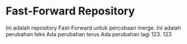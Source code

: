 # Fast-Forward Repository

Ini adalah repository Fast-Forward untuk percobaan merge.
Ini adalah perubahan teks
Ada perubahan terus
Ada perubahan lagi 
123.
123
